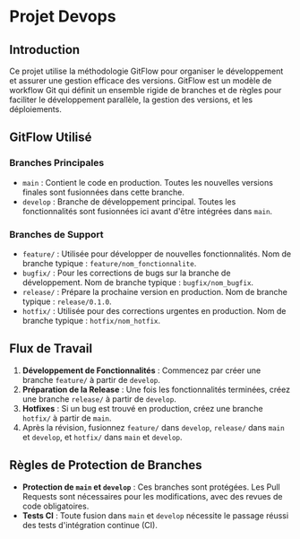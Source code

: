 # Projet Devops

## Introduction

Ce projet utilise la méthodologie GitFlow pour organiser le développement et assurer une gestion efficace des versions. GitFlow est un modèle de workflow Git qui définit un ensemble rigide de branches et de règles pour faciliter le développement parallèle, la gestion des versions, et les déploiements.

## GitFlow Utilisé

### Branches Principales

- `main` : Contient le code en production. Toutes les nouvelles versions finales sont fusionnées dans cette branche.
- `develop` : Branche de développement principal. Toutes les fonctionnalités sont fusionnées ici avant d'être intégrées dans `main`.

### Branches de Support

- `feature/` : Utilisée pour développer de nouvelles fonctionnalités. Nom de branche typique : `feature/nom_fonctionnalite`.
- `bugfix/` : Pour les corrections de bugs sur la branche de développement. Nom de branche typique : `bugfix/nom_bugfix`.
- `release/` : Prépare la prochaine version en production. Nom de branche typique : `release/0.1.0`.
- `hotfix/` : Utilisée pour des corrections urgentes en production. Nom de branche typique : `hotfix/nom_hotfix`.

## Flux de Travail

1. **Développement de Fonctionnalités** : Commencez par créer une branche `feature/` à partir de `develop`.
2. **Préparation de la Release** : Une fois les fonctionnalités terminées, créez une branche `release/` à partir de `develop`.
3. **Hotfixes** : Si un bug est trouvé en production, créez une branche `hotfix/` à partir de `main`.
4. Après la révision, fusionnez `feature/` dans `develop`, `release/` dans `main` et `develop`, et `hotfix/` dans `main` et `develop`.

## Règles de Protection de Branches

- **Protection de `main` et `develop`** : Ces branches sont protégées. Les Pull Requests sont nécessaires pour les modifications, avec des revues de code obligatoires.
- **Tests CI** : Toute fusion dans `main` et `develop` nécessite le passage réussi des tests d'intégration continue (CI).
